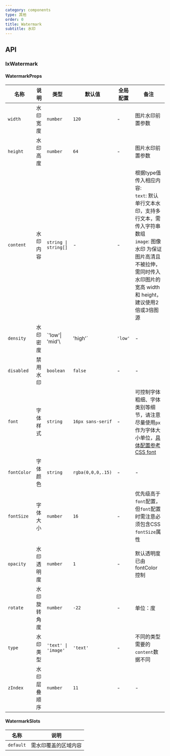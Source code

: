 ```yaml
---
category: components
type: 其他
order: 0
title: Watermark
subtitle: 水印
---
```


## API

### IxWatermark

#### WatermarkProps

| 名称 | 说明 | 类型  | 默认值               | 全局配置 | 备注 |
| --- | --- | --- |-------------------| --- | --- |
| `width`       | 水印宽度     | `number`                          | `120`             | - | 图片水印前置参数 |
|`height`| 水印高度    | `number` | `64`              | - |图片水印前置参数|
| `content` | 水印内容 | `string \| string[]`         | - | - | 根据type值传入相应内容:<br>  `text`: 默认单行文本水印，支持多行文本，需传入字符串数组 <br>`image`: 图像水印 为保证图片高清且不被拉伸，需同时传入水印图片的宽高 width 和 height，建议使用2倍或3倍图源 |
| `density` | 水印密度 | `'low'\| 'mid'\            |'high'` | `'low'` | - | 修改默认密度后，会根据输入的其它参数进行动态调整 |
| `disabled` | 禁用水印 | `boolean` | `false`           | - | - |
| `font`  | 字体样式       | `string`                          | `16px sans-serif` | - | 可控制字体粗细、字体类别等细节，请注意尽量使用`px`作为字体大小单位，[具体配置参考 CSS font](https://developer.mozilla.org/docs/Web/CSS/font) |
| `fontColor`   | 字体颜色 | `string` | `rgba(0,0,0,.15)` | - | - |
| `fontSize`    | 字体大小     | `number`                          | `16`              | - | 优先级高于`font`配置，但`font`配置时需注意必须包含CSS `fontSize`属性 |
| `opacity` | 水印透明度   | `number`               | `1`               | - | 默认透明度已由fontColor控制 |
| `rotate` | 水印旋转角度 | `number` | `-22`             | - | 单位：度 |
| `type` | 水印类型 | `'text' \| 'image'`          | `'text'` | - | 不同的类型需要的`content`数据不同 |
| `zIndex` | 水印层叠顺序 | `number` | `11`              | - | - |

#### WatermarkSlots

| 名称 | 说明 |
| --- | --- |
| `default` | 需水印覆盖的区域内容 |
